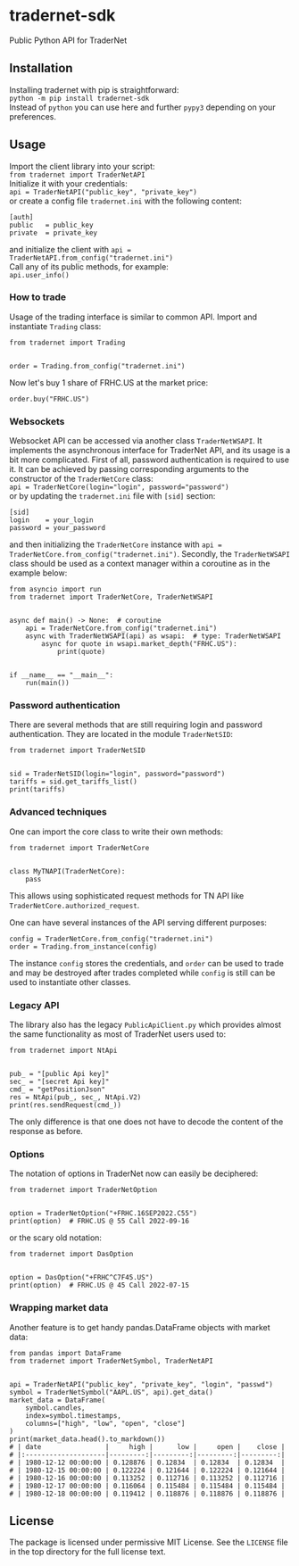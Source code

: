 # tradernet-sdk

Public Python API for TraderNet

## Installation

Installing tradernet with pip is straightforward:  
`python -m pip install tradernet-sdk`  
Instead of `python` you can use here and further `pypy3` depending on your preferences.

## Usage

Import the client library into your script:  
`from tradernet import TraderNetAPI`  
Initialize it with your credentials:  
`api = TraderNetAPI("public_key", "private_key")`  
or create a config file `tradernet.ini` with the following content:  
```
[auth]
public   = public_key
private  = private_key
```
and initialize the client with `api = TraderNetAPI.from_config("tradernet.ini")`  
Call any of its public methods, for example:  
`api.user_info()`  

### How to trade

Usage of the trading interface is similar to common API. Import and instantiate `Trading` class:  
```
from tradernet import Trading


order = Trading.from_config("tradernet.ini")
```
Now let's buy 1 share of FRHC.US at the market price:  
```
order.buy("FRHC.US")
```

### Websockets

Websocket API can be accessed via another class `TraderNetWSAPI`. It
implements the asynchronous interface for TraderNet API, and its usage is a bit
more complicated. First of all, password authentication is required to use it.
It can be achieved by passing corresponding arguments to the constructor of the `TraderNetCore` class:  
`api = TraderNetCore(login="login", password="password")`  
or by updating the `tradernet.ini` file with `[sid]` section:  
```
[sid]
login    = your_login
password = your_password
```
and then initializing the `TraderNetCore` instance with `api = TraderNetCore.from_config("tradernet.ini")`.
Secondly, the `TraderNetWSAPI` class should be used as a context manager within a coroutine as in the example below:
```
from asyncio import run
from tradernet import TraderNetCore, TraderNetWSAPI


async def main() -> None:  # coroutine
    api = TraderNetCore.from_config("tradernet.ini")
    async with TraderNetWSAPI(api) as wsapi:  # type: TraderNetWSAPI
        async for quote in wsapi.market_depth("FRHC.US"):
            print(quote)


if __name__ == "__main__":
    run(main())
```

### Password authentication

There are several methods that are still requiring login and password authentication.
They are located in the module `TraderNetSID`:
```
from tradernet import TraderNetSID


sid = TraderNetSID(login="login", password="password")
tariffs = sid.get_tariffs_list()
print(tariffs)
```

### Advanced techniques

One can import the core class to write their own methods:
```
from tradernet import TraderNetCore


class MyTNAPI(TraderNetCore):
    pass
```
This allows using sophisticated request methods for TN API like
`TraderNetCore.authorized_request`.  

One can have several instances of the API serving different purposes:  
```
config = TraderNetCore.from_config("tradernet.ini")
order = Trading.from_instance(config)
```
The instance `config` stores the credentials, and `order` can be used to trade and may be destroyed after trades completed while `config` is still can be used to instantiate other classes.

### Legacy API

The library also has the legacy `PublicApiClient.py` which provides almost
the same functionality as most of TraderNet users used to:
```
from tradernet import NtApi


pub_ = "[public Api key]"
sec_ = "[secret Api key]"
cmd_ = "getPositionJson"
res = NtApi(pub_, sec_, NtApi.V2)
print(res.sendRequest(cmd_))
```
The only difference is that one does not have to decode the content of the
response as before.

### Options

The notation of options in TraderNet now can easily be deciphered:
```
from tradernet import TraderNetOption


option = TraderNetOption("+FRHC.16SEP2022.C55")
print(option)  # FRHC.US @ 55 Call 2022-09-16
```
or the scary old notation:
```
from tradernet import DasOption


option = DasOption("+FRHC^C7F45.US")
print(option)  # FRHC.US @ 45 Call 2022-07-15
```

### Wrapping market data

Another feature is to get handy pandas.DataFrame objects with market data:
```
from pandas import DataFrame
from tradernet import TraderNetSymbol, TraderNetAPI


api = TraderNetAPI("public_key", "private_key", "login", "passwd")
symbol = TraderNetSymbol("AAPL.US", api).get_data()
market_data = DataFrame(
    symbol.candles,
    index=symbol.timestamps,
    columns=["high", "low", "open", "close"]
)
print(market_data.head().to_markdown())
# | date                |     high |      low |     open |    close |
# |:--------------------|---------:|---------:|---------:|---------:|
# | 1980-12-12 00:00:00 | 0.128876 | 0.12834  | 0.12834  | 0.12834  |
# | 1980-12-15 00:00:00 | 0.122224 | 0.121644 | 0.122224 | 0.121644 |
# | 1980-12-16 00:00:00 | 0.113252 | 0.112716 | 0.113252 | 0.112716 |
# | 1980-12-17 00:00:00 | 0.116064 | 0.115484 | 0.115484 | 0.115484 |
# | 1980-12-18 00:00:00 | 0.119412 | 0.118876 | 0.118876 | 0.118876 |
```

## License

The package is licensed under permissive MIT License. See the `LICENSE` file in
the top directory for the full license text.
